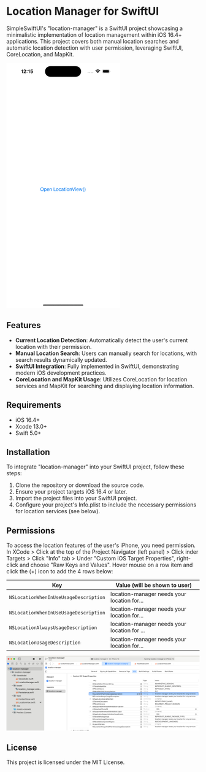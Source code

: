 # Location Manager for SwiftUI

SimpleSwiftUI's "location-manager" is a SwiftUI project showcasing a minimalistic implementation of location management within iOS 16.4+ applications. This project covers both manual location searches and automatic location detection with user permission, leveraging SwiftUI, CoreLocation, and MapKit.

![location-manager screen capture](screen-capture/location-manager.gif)

## Features

- **Current Location Detection**: Automatically detect the user's current location with their permission.
- **Manual Location Search**: Users can manually search for locations, with search results dynamically updated.
- **SwiftUI Integration**: Fully implemented in SwiftUI, demonstrating modern iOS development practices.
- **CoreLocation and MapKit Usage**: Utilizes CoreLocation for location services and MapKit for searching and displaying location information.

## Requirements

- iOS 16.4+
- Xcode 13.0+
- Swift 5.0+

## Installation

To integrate "location-manager" into your SwiftUI project, follow these steps:

1. Clone the repository or download the source code.
2. Ensure your project targets iOS 16.4 or later.
3. Import the project files into your SwiftUI project.
4. Configure your project's Info.plist to include the necessary permissions for location services (see below).

## Permissions

To access the location features of the user's iPhone, you need permission. In XCode > Click <project name> at the top of the Project Navigator (left panel) > Click <project name> inder Targets > Click "Info" tab > Under "Custom iOS Target Properties", right-click and choose "Raw Keys and Values". Hover mouse on a row item and click the (+) icon to add the 4 rows below:


| Key | Value (will be shown to user)
| --- | ---- |
| `NSLocationWhenInUseUsageDescription` | location-manager needs your location for... |
| `NSLocationWhenInUseUsageDescription` | location-manager needs your location for... |
| `NSLocationAlwaysUsageDescription` | location-manager needs your location for ... |
| `NSLocationUsageDescription` | location-manager needs your location for... |

![location-manager permissions in xcode](images/location-manager-permissions.png)

## License

This project is licensed under the MIT License.

